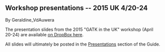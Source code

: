 ## Workshop presentations -- 2015 UK 4/20-24

By Geraldine_VdAuwera

<p>The presentation slides from the 2015 "GATK in the UK" workshop (April 20-24) are available <a rel="nofollow" href="https://www.dropbox.com/sh/uw2cor3eix3w47e/AADCAkp7l51Wz9uCIjUboyU2a?dl=0">on DropBox here</a>.</p>

<p>All slides will ultimately be posted in the <a rel="nofollow" href="https://www.broadinstitute.org/gatk/guide/presentations">Presentations</a> section of the Guide.</p>
